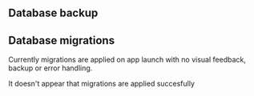 ## Database backup



## Database migrations

Currently migrations are applied on app launch with no visual feedback, backup or error handling.

It doesn't appear that migrations are applied succesfully 



## 